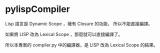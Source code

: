 # pylispCompiler



Lisp 語言是 Dynamic Scope ，擁有 Closure 的功能， 所以不能直接編譯。

如果將 LISP 改為 Lexical Scope ，那麼就可以直接編譯了。

所以本專案的 compiler.py 中的編譯器，是 LISP 改為 Lexical Scope 的結果。


